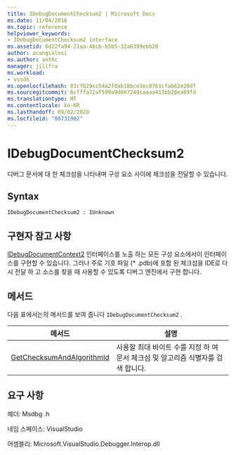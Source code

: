 ```yaml
---
title: IDebugDocumentChecksum2 | Microsoft Docs
ms.date: 11/04/2016
ms.topic: reference
helpviewer_keywords:
- IDebugDocumentChecksum2 interface
ms.assetid: 6d22fa94-21aa-46cb-b5b5-32a6399ebb20
author: acangialosi
ms.author: anthc
manager: jillfra
ms.workload:
- vssdk
ms.openlocfilehash: 03cfb29cc54a2f0ab18bce3ec0761cfab62e20df
ms.sourcegitcommit: 6cfffa72af599a9d667249caaaa411bb28ea69fd
ms.translationtype: MT
ms.contentlocale: ko-KR
ms.lasthandoff: 09/02/2020
ms.locfileid: "80731902"
---
```

# <a name="idebugdocumentchecksum2"></a>IDebugDocumentChecksum2
디버그 문서에 대 한 체크섬을 나타내며 구성 요소 사이에 체크섬을 전달할 수 있습니다.

## <a name="syntax"></a>Syntax

```
IDebugDocumentChecksum2 : IUnknown
```

## <a name="notes-for-implementers"></a>구현자 참고 사항
 [IDebugDocumentContext2](../../../extensibility/debugger/reference/idebugdocumentcontext2.md) 인터페이스를 노출 하는 모든 구성 요소에서이 인터페이스를 구현할 수 있습니다. 그러나 주로 기호 파일 (* .pdb)에 포함 된 체크섬을 IDE로 다시 전달 하 고 소스를 찾을 때 사용할 수 있도록 디버그 엔진에서 구현 합니다.

## <a name="methods"></a>메서드
 다음 표에서는의 메서드를 보여 줍니다 `IDebugDocumentChecksum2` .

|메서드|설명|
|------------|-----------------|
|[GetChecksumAndAlgorithmId](../../../extensibility/debugger/reference/idebugdocumentchecksum2-getchecksumandalgorithmid.md)|사용할 최대 바이트 수를 지정 하 여 문서 체크섬 및 알고리즘 식별자를 검색 합니다.|

## <a name="requirements"></a>요구 사항
 헤더: Msdbg .h

 네임 스페이스: VisualStudio

 어셈블리: Microsoft.VisualStudio.Debugger.Interop.dll
